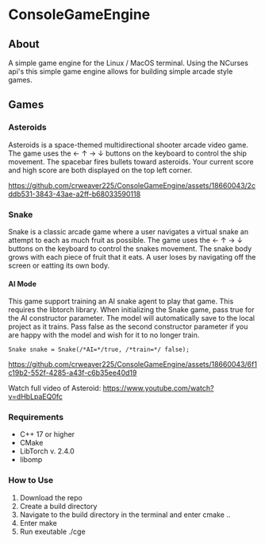 # ConsoleGameEngine

## About
A simple game engine for the Linux / MacOS terminal. Using the NCurses api's this simple game engine allows for building simple arcade style games. 

## Games

### Asteroids 
  Asteroids is a space-themed multidirectional shooter arcade video game. The game uses the ← ↑ → ↓ buttons on the keyboard to control the ship movement. The spacebar fires bullets toward asteroids. Your current score and high score are both displayed on the top left corner. 

  https://github.com/crweaver225/ConsoleGameEngine/assets/18660043/2cddb531-3843-43ae-a2ff-b68033590118

### Snake
  Snake is a classic arcade game where a user navigates a virtual snake an attempt to each as much fruit as possible. The game uses the ← ↑ → ↓ buttons on the keyboard to control the snakes movement. The snake body grows with each piece of fruit that it eats. A user loses by navigating off the screen or eatting its own body. 

  #### AI Mode
  This game support training an AI snake agent to play that game. This requires the libtorch library. When initializing the Snake game, pass true for the AI constructor parameter. The model will automatically save to the local project as it trains. Pass false as the second constructor parameter if you are happy with the model and wish for it to no longer train. 
```
Snake snake = Snake(/*AI=*/true, /*train=*/ false);
```

https://github.com/crweaver225/ConsoleGameEngine/assets/18660043/6f1c19b2-552f-4285-a43f-c6b35ee40d19


Watch full video of Asteroid:
https://www.youtube.com/watch?v=dHbLpaEQ0fc

### Requirements
- C++ 17 or higher
- CMake
- LibTorch v. 2.4.0
- libomp

### How to Use
1) Download the repo
2) Create a build directory
3) Navigate to the build directory in the terminal and enter cmake ..
4) Enter make
5) Run exeutable ./cge
